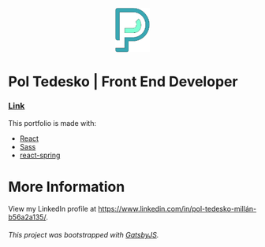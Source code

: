 <p align="center"><img alt="Logo" src="./src/assets/logo.svg" width="70" /></p>

# Pol Tedesko | Front End Developer

### [Link](https://poltedesko-portfolio.netlify.app/)

This portfolio is made with:

- [React](https://github.com/facebook/react)
- [Sass](https://sass-lang.com/)
- [react-spring](https://www.react-spring.io/)

# More Information

View my LinkedIn profile at https://www.linkedin.com/in/pol-tedesko-millán-b56a2a135/.

###### This project was bootstrapped with [GatsbyJS](https://www.gatsbyjs.com/).
